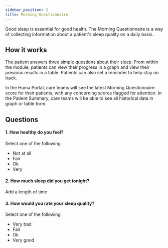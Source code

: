 ```yaml
---
sidebar_position: 2
title: Morning Questionnaire
---
```


Good sleep is essential for good health. The Morning Questionnaire is a way of collecting information about a patient's sleep quality on a daily basis.

## How it works

The patient answers three simple questions about their sleep. From within the module, patients can view their progress in a graph and view their previous results in a table. Patients can also set a reminder to help stay on track.

In the Huma Portal, care teams will see the latest Morning Questionnaire score for their patients, with any concerning scores flagged for attention. In the Patient Summary, care teams will be able to see all historical data in graph or table form.

## Questions

#### 1. How healthy do you feel?

Select one of the following
- Not at all
- Fair
- Ok
- Very

#### 2. How much sleep did you get tonight?

Add a length of time

#### 3. How would you rate your sleep quality?

Select one of the following
- Very bad
- Fair
- Ok
- Very good
